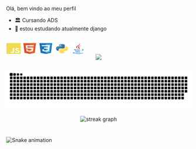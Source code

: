Olá, bem vindo ao meu perfil
- 🏛 Cursando ADS
- 🌱 estou estudando atualmente django

<div style="display: inline_block"><br>
  <img align="center" alt="Js" height="30" width="40" src="https://raw.githubusercontent.com/devicons/devicon/master/icons/javascript/javascript-plain.svg">
  <img align="center" alt="HTML" height="30" width="40" src="https://raw.githubusercontent.com/devicons/devicon/master/icons/html5/html5-original.svg">
  <img align="center" alt="CSS" height="30" width="40" src="https://raw.githubusercontent.com/devicons/devicon/master/icons/css3/css3-original.svg">
  <img align="center" alt="Python" height="30" width="40" src="https://raw.githubusercontent.com/devicons/devicon/master/icons/python/python-original.svg">
  <img align="center" alt="Java" height="30" width="40" src="https://raw.githubusercontent.com/devicons/devicon/master/icons/java/java-original.svg">
</div>

<div align="center">
  <img height="150" src="https://media.giphy.com/media/M9gbBd9nbDrOTu1Mqx/giphy.gif"  />
</div>

###
<p align="center">
  <img src="https://raw.githubusercontent.com/carloseduardo002/carloseduardo002/output/github-contribution-grid-snake-dark.svg" alt="Snake animation" />
</p>

<div align="center">
  <img src="https://streak-stats.demolab.com?user=carloseduardo002&locale=en&mode=daily&theme=dark&hide_border=false&border_radius=5&order=3" height="220" alt="streak graph"  />
</div>

###

###

###

<br clear="both">

<img src="https://raw.githubusercontent.com/maurodesouza/maurodesouza/output/snake.svg" alt="Snake animation" />

###

